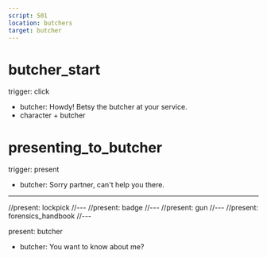 ```yaml
---
script: S01
location: butchers
target: butcher
---
```


# butcher_start
trigger: click

- butcher: Howdy! Betsy the butcher at your service.
- character + butcher

# presenting_to_butcher
trigger: present

- butcher: Sorry partner, can't help you there.
---
//present: lockpick
//---
//present: badge
//---
//present: gun
//---
//present: forensics_handbook
//---

present: butcher
- butcher: You want to know about me?
